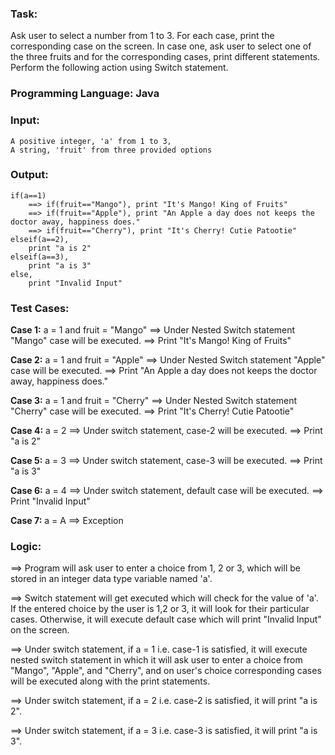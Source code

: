 ### Task: 
Ask user to select a number from 1 to 3. For each case, print the corresponding case on the screen. In case one, ask user to select one of the three fruits and for the corresponding cases, print different statements. Perform the following action using Switch statement.

### Programming Language: Java

### Input: 	

  	A positive integer, 'a' from 1 to 3,
	A string, 'fruit' from three provided options 

### Output: 

  	if(a==1)
		==> if(fruit=="Mango"), print "It's Mango! King of Fruits"
		==> if(fruit=="Apple"), print "An Apple a day does not keeps the doctor away, happiness does."
		==> if(fruit=="Cherry"), print "It's Cherry! Cutie Patootie"
	elseif(a==2), 
		print "a is 2"
	elseif(a==3), 
		print "a is 3"
	else, 
		print "Invalid Input"


### Test Cases:
 
**Case 1:** a = 1 and fruit = "Mango"
	==> Under Nested Switch statement "Mango" case will be executed.
	==> Print "It's Mango! King of Fruits"

**Case 2:** a = 1 and fruit = "Apple"
	==> Under Nested Switch statement "Apple" case will be executed.
	==> Print "An Apple a day does not keeps the doctor away, happiness does."

**Case 3:** a = 1 and fruit = "Cherry"
	==> Under Nested Switch statement "Cherry" case will be executed.
	==> Print "It's Cherry! Cutie Patootie"

**Case 4:** a = 2
	==> Under switch statement, case-2 will be executed.
	==> Print "a is 2"

**Case 5:** a = 3
	==> Under switch statement, case-3 will be executed.
	==> Print "a is 3"

**Case 6:** a = 4
	==> Under switch statement, default case will be executed.
	==> Print "Invalid Input"

**Case 7:** a = A
	==> Exception


### Logic:

==> Program will ask user to enter a choice from 1, 2 or 3, which will be stored in an integer data type variable named 'a'.

==> Switch statement will get executed which will check for the value of 'a'. If the entered choice by the user is 1,2 or 3, it will look for their particular cases. Otherwise, it will execute default case which will print "Invalid Input" on the screen.

==> Under switch statement, if a = 1 i.e. case-1 is satisfied, it will execute nested switch statement in which it will ask user to enter a choice from "Mango", "Apple", and "Cherry", and on user's choice corresponding cases will be executed along with the print statements.

==> Under switch statement, if a = 2 i.e. case-2 is satisfied, it will print "a is 2".

==> Under switch statement, if a = 3 i.e. case-3 is satisfied, it will print "a is 3".
